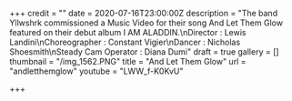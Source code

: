 +++
credit = ""
date = 2020-07-16T23:00:00Z
description = "The band Yllwshrk commissioned a Music Video for their song And Let Them Glow featured on their debut album I AM ALADDIN.\nDirector : Lewis Landini\nChoreographer : Constant Vigier\nDancer : Nicholas Shoesmith\nSteady Cam Operator : Diana Dumi"
draft = true
gallery = []
thumbnail = "/img_1562.PNG"
title = "And Let Them Glow"
url = "andletthemglow"
youtube = "LWW_f-K0KvU"

+++
